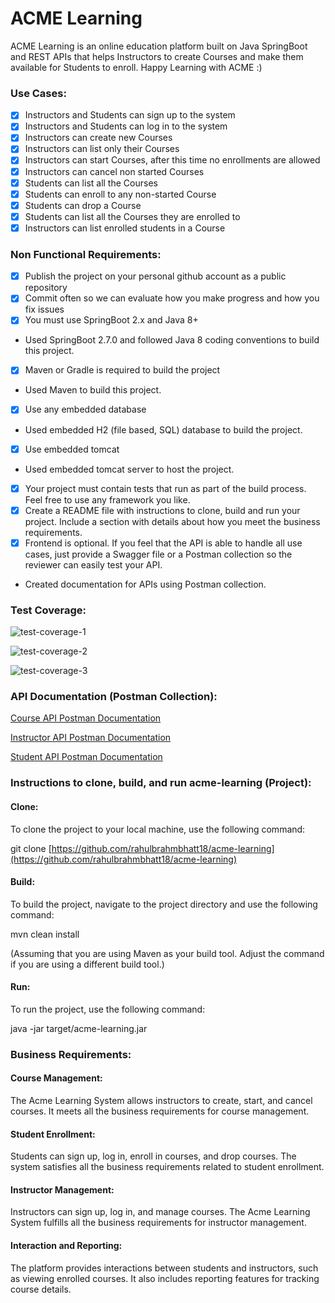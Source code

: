 # ACME Learning

ACME Learning is an online education platform built on Java SpringBoot and REST APIs that helps Instructors to create Courses and make them available for Students to enroll. Happy Learning with ACME :)

### Use Cases:
- [x] Instructors and Students can sign up to the system
- [x] Instructors and Students can log in to the system
- [x] Instructors can create new Courses
- [x] Instructors can list only their Courses
- [x] Instructors can start Courses, after this time no enrollments are allowed
- [x] Instructors can cancel non started Courses
- [x] Students can list all the Courses
- [x] Students can enroll to any non-started Course
- [x] Students can drop a Course
- [x] Students can list all the Courses they are enrolled to
- [x] Instructors can list enrolled students in a Course

### Non Functional Requirements:
- [x] Publish the project on your personal github account as a public repository
- [x] Commit often so we can evaluate how you make progress and how you fix issues
- [x] You must use SpringBoot 2.x and Java 8+
-  Used SpringBoot 2.7.0 and followed Java 8 coding conventions to build this project. 
- [x] Maven or Gradle is required to build the project
-  Used Maven to build this project.
- [x] Use any embedded database
-  Used embedded H2 (file based, SQL) database to build the project. 
- [x] Use embedded tomcat
-  Used embedded tomcat server to host the project. 
- [x] Your project must contain tests that run as part of the build process. Feel free to use any
framework you like.
- [x] Create a README file with instructions to clone, build and run your project. Include a
section with details about how you meet the business requirements.
- [x] Frontend is optional. If you feel that the API is able to handle all use cases, just provide a
Swagger file or a Postman collection so the reviewer can easily test your API.
- Created documentation for APIs using Postman collection.

### Test Coverage:
![test-coverage-1](https://github.com/rahulbrahmbhatt18/acme-learning/assets/44444106/d1b1bd56-e856-474c-8fe3-2442e0e978ae)

![test-coverage-2](https://github.com/rahulbrahmbhatt18/acme-learning/assets/44444106/4266a695-d46c-4e7c-9289-8d372d951872)

![test-coverage-3](https://github.com/rahulbrahmbhatt18/acme-learning/assets/44444106/94efa184-1b94-46c1-ae64-1cfc544648c8)

### API Documentation (Postman Collection):
[Course API Postman Documentation](https://documenter.getpostman.com/view/30262407/2s9YknAhb5)

[Instructor API Postman Documentation](https://documenter.getpostman.com/view/30262407/2s9Ykobfqk)

[Student API Postman Documentation](https://documenter.getpostman.com/view/30262407/2s9Ykobfqo)

### Instructions to clone, build, and run acme-learning (Project):

#### Clone:
To clone the project to your local machine, use the following command:

git clone [https://github.com/rahulbrahmbhatt18/acme-learning](https://github.com/rahulbrahmbhatt18/acme-learning)

#### Build:
To build the project, navigate to the project directory and use the following command:

mvn clean install 

(Assuming that you are using Maven as your build tool. Adjust the command if you are using a different build tool.)

#### Run:
To run the project, use the following command:

java -jar target/acme-learning.jar

### Business Requirements:

#### Course Management:
The Acme Learning System allows instructors to create, start, and cancel courses. It meets all the business requirements for course management.

#### Student Enrollment:
Students can sign up, log in, enroll in courses, and drop courses. The system satisfies all the business requirements related to student enrollment.

#### Instructor Management:
Instructors can sign up, log in, and manage courses. The Acme Learning System fulfills all the business requirements for instructor management.

#### Interaction and Reporting:
The platform provides interactions between students and instructors, such as viewing enrolled courses. It also includes reporting features for tracking course details.
